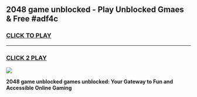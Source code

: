
## 2048 game unblocked - Play Unblocked Gmaes & Free #adf4c
<h3>
<a href="https://news.freeplayer.one?title=2048_game_unblocked&ref=03M">CLICK TO PLAY</a></h3>
<hr>

<h3>
<a href="https://news.freeplayer.one?title=2048_game_unblocked&ref=03M">CLICK 2 PLAY</a>
  
</h3>

<a href="https://news.freeplayer.one?title=2048_game_unblocked&ref=03M"><img src="https://clearcache.store/games.png"></a>


**2048 game unblocked games unblocked: Your Gateway to Fun and Accessible Online Gaming**
